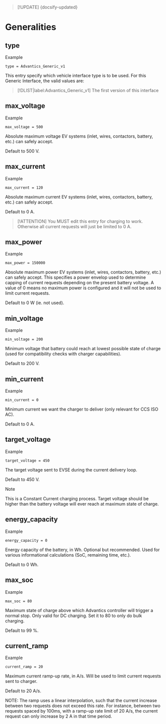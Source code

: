 > [!UPDATE] {docsify-updated}
# Generalities

## type

<figcaption>Example</figcaption>

    type = Advantics_Generic_v1

This entry specify which vehicle interface type is to be used. For this Generic Interface, the valid
values are:

> [!DLIST|label:Advantics_Generic_v1]
> The first version of this interface

## max_voltage

<figcaption>Example</figcaption>

    max_voltage = 500

Absolute maximum voltage EV systems (inlet, wires, contactors, battery, etc.) can safely accept.

Default to 500 V.

## max_current

<figcaption>Example</figcaption>

    max_current = 120

Absolute maximum current EV systems (inlet, wires, contactors, battery, etc.) can safely accept.

Default to 0 A.

> [!ATTENTION]
> You MUST edit this entry for charging to work. Otherwise all current requests will just
> be limited to 0 A.

## max_power

<figcaption>Example</figcaption>

    max_power = 150000

Absolute maximum power EV systems (inlet, wires, contactors, battery, etc.) can safely accept. This
specifies a power envelop used to determine capping of current requests depending on the present
battery voltage. A value of 0 means no maximum power is configured and it will not be used to limit
current requests.

Default to 0 W (ie. not used).

## min_voltage

<figcaption>Example</figcaption>

    min_voltage = 200

Minimum voltage that battery could reach at lowest possible state of charge (used for compatibility
checks with charger capabilities).

Default to 200 V.

## min_current

<figcaption>Example</figcaption>

    min_current = 0

Minimum current we want the charger to deliver (only relevant for CCS ISO AC).

Default to 0 A.

## target_voltage

<figcaption>Example</figcaption>

    target_voltage = 450

The target voltage sent to EVSE during the current delivery loop.

Default to 450 V.

> [!NOTE]
> This is a Constant Current charging process. Target voltage should be higher than the battery
> voltage will ever reach at maximum state of charge.

## energy_capacity

<figcaption>Example</figcaption>

    energy_capacity = 0

Energy capacity of the battery, in Wh. Optional but recommended. Used for various informational
calculations (SoC, remaining time, etc.).

Default to 0 Wh.

## max_soc

<figcaption>Example</figcaption>

    max_soc = 80

Maximum state of charge above which Advantics controller will trigger a normal stop. Only valid for
DC charging. Set it to 80 to only do bulk charging.

Default to 99 %.

## current_ramp

<figcaption>Example</figcaption>

    current_ramp = 20

Maximum current ramp-up rate, in A/s. Will be used to limit current requests sent to charger.

Default to 20 A/s.

NOTE: The ramp uses a linear interpolation, such that the current increase between two requests
does not exceed this rate. For instance, between two requests spaced by 100ms, with a ramp-up rate
limit of 20 A/s, the current request can only increase by 2 A in that time period.
